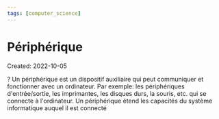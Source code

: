 ```yaml
---
tags: [computer_science] 
---
```

# Périphérique
Created: 2022-10-05

?
Un périphérique est un dispositif auxiliaire qui peut communiquer et fonctionner avec un ordinateur. Par exemple: les périphériques d'entrée/sortie, les imprimantes, les disques durs, la souris, etc. qui se connecte à l'ordinateur.
Un périphérique étend les capacités du système informatique auquel il est connecté
<!--SR:!2022-10-13,2,190-->